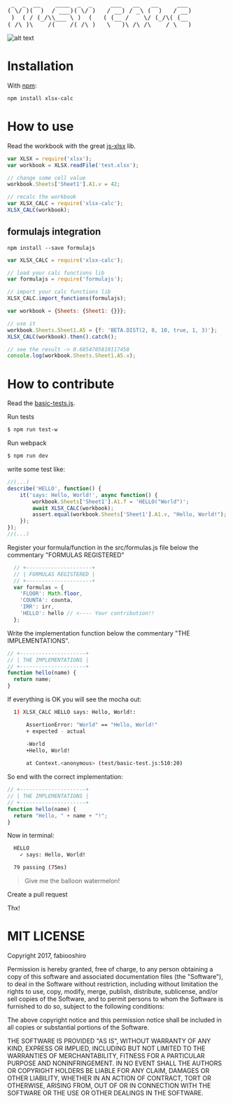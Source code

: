<pre>
 _  _  __    ____  _  _     ___   __   __     ___ 
( \/ )(  )  / ___)( \/ )   / __) / _\ (  )   / __)
 )  ( / (_/\\___ \ )  (   ( (__ /    \/ (_/\( (__ 
(_/\_)\____/(____/(_/\_)   \___)\_/\_/\____/ \___)</pre>
<div style="clear: both"></div>

![alt text](https://travis-ci.org/fabiooshiro/xlsx-calc.svg?branch=master "Build status")

# Installation
With [npm](https://www.npmjs.org/package/xlsx-calc):
```sh
npm install xlsx-calc
```

# How to use

Read the workbook with the great <a href="https://github.com/SheetJS/js-xlsx">js-xlsx</a> lib.
```js
var XLSX = require('xlsx');
var workbook = XLSX.readFile('test.xlsx');

// change some cell value
workbook.Sheets['Sheet1'].A1.v = 42;

// recalc the workbook
var XLSX_CALC = require('xlsx-calc');
XLSX_CALC(workbook);
```

## formulajs integration

`npm install --save formulajs`

```js
var XLSX_CALC = require('xlsx-calc');

// load your calc functions lib
var formulajs = require('formulajs');

// import your calc functions lib
XLSX_CALC.import_functions(formulajs);

var workbook = {Sheets: {Sheet1: {}}};

// use it
workbook.Sheets.Sheet1.A5 = {f: 'BETA.DIST(2, 8, 10, true, 1, 3)'};
XLSX_CALC(workbook).then().catch();

// see the result -> 0.6854705810117458
console.log(workbook.Sheets.Sheet1.A5.v);
```

# How to contribute

Read the <a href="https://github.com/fabiooshiro/xlsx-calc/blob/master/test/basic-test.js">basic-tests.js</a>.

Run tests
```sh
$ npm run test-w
```

Run webpack
```sh
$ npm run dev
```

write some test like:
```js
//(...)
describe('HELLO', function() {
    it('says: Hello, World!', async function() {
        workbook.Sheets['Sheet1'].A1.f = 'HELLO("World")';
        await XLSX_CALC(workbook);
        assert.equal(workbook.Sheets['Sheet1'].A1.v, "Hello, World!");
    });
});
//(...)
```

Register your formula/function in the src/formulas.js file
below the commentary "FORMULAS REGISTERED"

```js
  // +---------------------+
  // | FORMULAS REGISTERED |
  // +---------------------+
  var formulas = {
    'FLOOR': Math.floor,
    'COUNTA': counta,
    'IRR': irr,
    'HELLO': hello // <---- Your contribution!!
  };
```
Write the implementation function below the commentary "THE IMPLEMENTATIONS".

```js
// +---------------------+
// | THE IMPLEMENTATIONS |
// +---------------------+
function hello(name) {
  return name;
}
```

If everything is OK you will see the mocha out:

```sh
  1) XLSX_CALC HELLO says: Hello, World!:

      AssertionError: "World" == "Hello, World!"
      + expected - actual

      -World
      +Hello, World!
      
      at Context.<anonymous> (test/basic-test.js:510:20)
```

So end with the correct implementation:

```js
// +---------------------+
// | THE IMPLEMENTATIONS |
// +---------------------+
function hello(name) {
  return "Hello, " + name + "!";
}
```
Now in terminal:

```sh
  HELLO
    ✓ says: Hello, World!

  79 passing (75ms)
```

> Give me the balloon watermelon!

Create a pull request

Thx!

# MIT LICENSE

Copyright 2017, fabiooshiro

Permission is hereby granted, free of charge, to any person obtaining a copy of this software and associated documentation files (the "Software"), to deal in the Software without restriction, including without limitation the rights to use, copy, modify, merge, publish, distribute, sublicense, and/or sell copies of the Software, and to permit persons to whom the Software is furnished to do so, subject to the following conditions:

The above copyright notice and this permission notice shall be included in all copies or substantial portions of the Software.

THE SOFTWARE IS PROVIDED "AS IS", WITHOUT WARRANTY OF ANY KIND, EXPRESS OR IMPLIED, INCLUDING BUT NOT LIMITED TO THE WARRANTIES OF MERCHANTABILITY, FITNESS FOR A PARTICULAR PURPOSE AND NONINFRINGEMENT. IN NO EVENT SHALL THE AUTHORS OR COPYRIGHT HOLDERS BE LIABLE FOR ANY CLAIM, DAMAGES OR OTHER LIABILITY, WHETHER IN AN ACTION OF CONTRACT, TORT OR OTHERWISE, ARISING FROM, OUT OF OR IN CONNECTION WITH THE SOFTWARE OR THE USE OR OTHER DEALINGS IN THE SOFTWARE.
